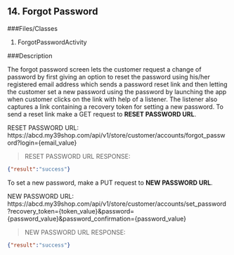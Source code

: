 ## 14. Forgot Password

###Files/Classes

1. ForgotPasswordActivity

###Description

The forgot password screen lets the customer request a change of password by first giving an option to reset the password using his/her registered email address which sends a password reset link and then letting the customer set a new password using the password by launching the app when customer clicks on the link with help of a listener. The listener also captures a link containing a recovery token for setting a new password.
To send a reset link make a GET request to **RESET PASSWORD URL**.

<aside class="notice">
RESET PASSWORD URL:<br/>
https://abcd.my39shop.com/api/v1/store/customer/accounts/forgot_password?login={email_value}
</aside>

>RESET PASSWORD URL RESPONSE:

```json
{"result":"success"}
```

To set a new password, make a PUT request to **NEW PASSWORD URL**.

<aside class="notice">
NEW PASSWORD URL:<br/>
https://abcd.my39shop.com/api/v1/store/customer/accounts/set_password?recovery_token={token_value}&password={password_value}&password_confirmation={password_value}
</aside>

> NEW PASSWORD URL RESPONSE:

```json
{"result":"success"}
```
